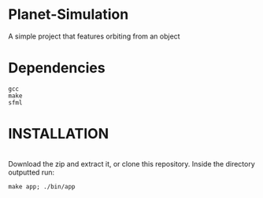 # Planet-Simulation
A simple project that features orbiting from an object

# Dependencies
```
gcc
make
sfml
```

# INSTALLATION
<br> Download the zip and extract it, or clone this repository. Inside the directory outputted run:
```
make app; ./bin/app
```
